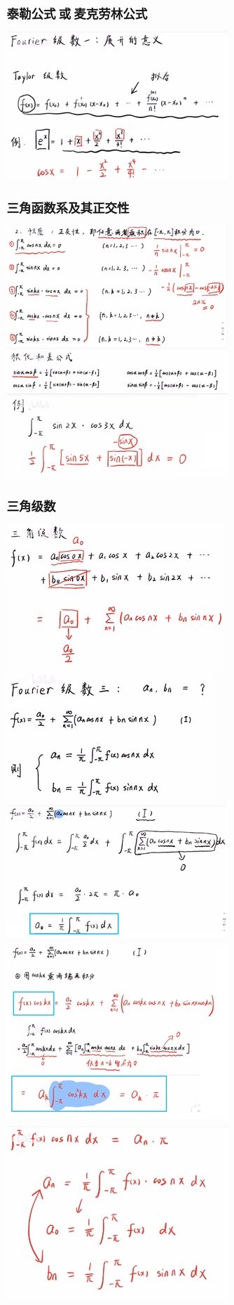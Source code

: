 # 泰勒公式 或 麦克劳林公式
![](../../photo/Pasted%20image%2020240915133129.png)

# 三角函数系及其正交性
![](../../photo/Pasted%20image%2020240915133713.png)
![](../../photo/Pasted%20image%2020240915133941.png)

# 三角级数
![](../../photo/Pasted%20image%2020240915133210.png)
![](../../photo/Pasted%20image%2020240915140110.png)
![](../../photo/Pasted%20image%2020240915140244.png)

![](../../photo/Pasted%20image%2020240915140905.png)

![](../../photo/Pasted%20image%2020240915140647.png)